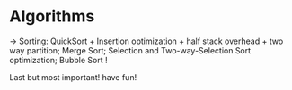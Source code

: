Algorithms
==========

-> Sorting: QuickSort + Insertion optimization + half stack overhead + two way partition; Merge Sort; Selection and Two-way-Selection Sort optimization; Bubble Sort !

Last but most important! have fun! 
